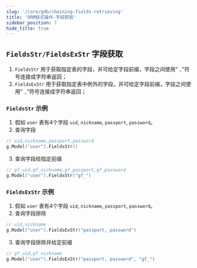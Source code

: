 ```yaml
---
slug: '/core/gdb/chaining-fields-retrieving'
title: 'ORM链式操作-字段获取'
sidebar_position: 7
hide_title: true
---
```


## `FieldsStr/FieldsExStr` 字段获取

1. `FieldsStr` 用于获取指定表的字段，并可给定字段前缀，字段之间使用" `,`"符号连接成字符串返回；
2. `FieldsExStr` 用于获取指定表中例外的字段，并可给定字段前缀，字段之间使用" `,`"符号连接成字符串返回；

### `FieldsStr` 示例

1. 假如 `user` 表有4个字段 `uid`, `nickname`, `passport`, `password`。
2. 查询字段









```go
// uid,nickname,passport,password
g.Model("user").FieldsStr()
```

3. 查询字段给指定前缀









```go
// gf_uid,gf_nickname,gf_passport,gf_password
g.Model("user").FieldsStr("gf_")
```


### `FieldsExStr` 示例

1. 假如 `user` 表有4个字段 `uid`, `nickname`, `passport`, `password`。
2. 查询字段排除









```go
// uid,nickname
g.Model("user").FieldsExStr("passport, password")
```

3. 查询字段排除并给定前缀









```go
// gf_uid,gf_nickname
g.Model("user").FieldsExStr("passport, password", "gf_")
```